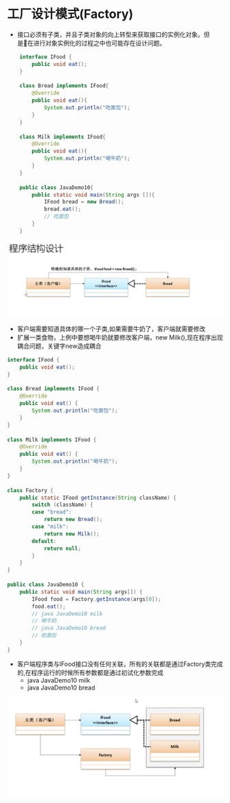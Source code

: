 # 工厂设计模式(Factory)

* 接口必须有子类，并且子类对象的向上转型来获取接口的实例化对象。但是在进行对象实例化的过程之中也可能存在设计问题。

```java
    interface IFood {
        public void eat();
    }

    class Bread implements IFood{
        @Override
        public void eat(){
            System.out.println("吃面包");
        }
    }

    class Milk implements IFood{
        @Override
        public void eat(){
            System.out.println("喝牛奶");
        }
    }

    public class JavaDemo10{
        public static void main(String args []){
            IFood bread = new Bread();
            bread.eat();
            // 吃面包
        }
    }
```

![](../img/IFood接口.png)

* 客户端需要知道具体的哪一个子类,如果需要牛奶了，客户端就需要修改
* 扩展一类食物，上例中要想喝牛奶就要修改客户端，new Milk(),现在程序出现耦合问题，关键字new造成耦合

```java
interface IFood {
    public void eat();
}

class Bread implements IFood {
    @Override
    public void eat() {
        System.out.println("吃面包");
    }
}

class Milk implements IFood {
    @Override
    public void eat() {
        System.out.println("喝牛奶");
    }
}

class Factory {
    public static IFood getInstance(String className) {
        switch (className) {
        case "bread":
            return new Bread();
        case "milk":
            return new Milk();
        default:
            return null;
        }
    }
}

public class JavaDemo10 {
    public static void main(String args[]) {
        IFood food = Factory.getInstance(args[0]);
        food.eat();
        // java JavaDemo10 milk
        // 喝牛奶
        // java JavaDemo10 bread
        // 吃面包
    }
}

```

* 客户端程序类与IFood接口没有任何关联，所有的关联都是通过Factory类完成的,在程序运行的时候所有参数都是通过初试化参数完成
    * java JavaDemo10 milk
    * java JavaDemo10 bread

![](../img/Factory.png)